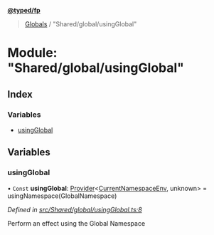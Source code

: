 **[@typed/fp](../README.md)**

> [Globals](../globals.md) / "Shared/global/usingGlobal"

# Module: "Shared/global/usingGlobal"

## Index

### Variables

* [usingGlobal](_shared_global_usingglobal_.md#usingglobal)

## Variables

### usingGlobal

• `Const` **usingGlobal**: [Provider](_effect_provide_.md#provider)\<[CurrentNamespaceEnv](../interfaces/_shared_core_services_currentnamespaceenv_.currentnamespaceenv.md), unknown> = usingNamespace(GlobalNamespace)

*Defined in [src/Shared/global/usingGlobal.ts:8](https://github.com/TylorS/typed-fp/blob/41076ce/src/Shared/global/usingGlobal.ts#L8)*

Perform an effect using the Global Namespace
